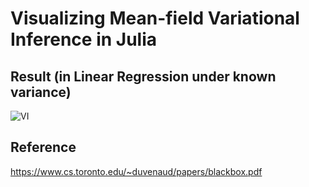 # Visualizing Mean-field Variational Inference in Julia

## Result (in Linear Regression under known variance)

![VI](https://user-images.githubusercontent.com/46773720/223640057-7a134366-d462-4194-8e14-efa0eae52588.gif)

## Reference

https://www.cs.toronto.edu/~duvenaud/papers/blackbox.pdf
